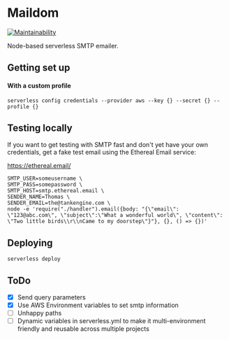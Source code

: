 # Maildom

[![Maintainability](https://api.codeclimate.com/v1/badges/92f9e2ecc18ac0c30cb2/maintainability)](https://codeclimate.com/github/gemmadlou/maildom/maintainability) 

Node-based serverless SMTP emailer.

## Getting set up

#### With a custom profile

```
serverless config credentials --provider aws --key {} --secret {} --profile {}
```

## Testing locally

If you want to get testing with SMTP fast and don't yet have your own credentials, get a fake test email using the Ethereal Email service:

https://ethereal.email/

```shell
SMTP_USER=someusername \
SMTP_PASS=somepassword \
SMTP_HOST=smtp.ethereal.email \
SENDER_NAME=Thomas \
SENDER_EMAIL=the@tankengine.com \
node -e 'require("./handler").email({body: "{\"email\": \"123@abc.com\", \"subject\":\"What a wonderful world\", \"content\": \"Two little birds\\r\\nCame to my doorstep\"}"}, {}, () => {})'
```

## Deploying

```
serverless deploy
```

## ToDo

- [x] Send query parameters
- [x] Use AWS Environment variables to set smtp information
- [ ] Unhappy paths
- [ ] Dynamic variables in serverless.yml to make it multi-environment friendly and reusable across multiple projects